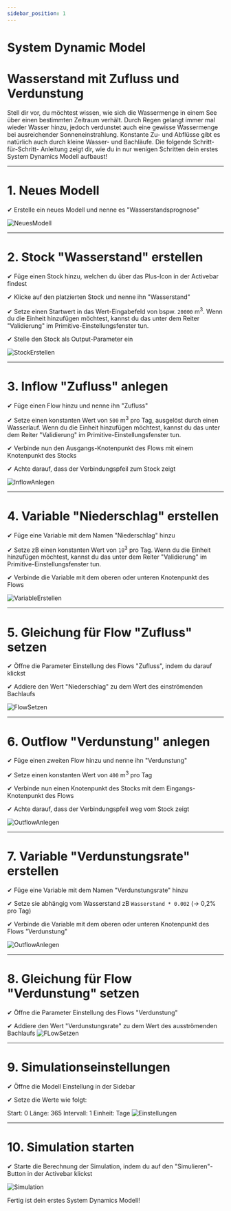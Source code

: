 ```yaml
---
sidebar_position: 1
---
```

# System Dynamic Model

# Wasserstand mit Zufluss und Verdunstung
Stell dir vor, du möchtest wissen, wie sich die Wassermenge in einem See über einen bestimmten Zeitraum verhält. Durch Regen gelangt immer mal wieder Wasser hinzu, jedoch verdunstet auch eine gewisse Wassermenge bei ausreichender Sonneneinstrahlung. Konstante Zu- und Abflüsse gibt es natürlich auch durch kleine Wasser- und Bachläufe. Die folgende Schritt-für-Schritt- Anleitung zeigt dir, wie du in nur wenigen Schritten dein erstes System Dynamics Modell aufbaust!

---

# 1. Neues Modell
✔︎ Erstelle ein neues Modell und nenne es "Wasserstandsprognose"

![NeuesModell](./img/1_SD.png)

---
# 2. Stock "Wasserstand" erstellen
✔︎ Füge einen Stock hinzu, welchen du über das Plus-Icon in der Activebar findest

✔︎ Klicke auf den platzierten Stock und nenne ihn "Wasserstand"

✔︎ Setze einen Startwert in das Wert-Eingabefeld von bspw. ```20000``` m<sup>3</sup>. Wenn du die Einheit hinzufügen möchtest, kannst du das unter dem Reiter "Validierung" im Primitive-Einstellungsfenster tun.

✔︎ Stelle den Stock als Output-Parameter ein

![StockErstellen](./img/2_SD.png)

---
# 3. Inflow "Zufluss" anlegen
✔︎ Füge einen Flow hinzu und nenne ihn "Zufluss"

✔︎ Setze einen konstanten Wert von ```500``` m<sup>3</sup> pro Tag, ausgelöst durch einen Wasserlauf. Wenn du die Einheit hinzufügen möchtest, kannst du das unter dem Reiter "Validierung" im Primitive-Einstellungsfenster tun.

✔︎ Verbinde nun den Ausgangs-Knotenpunkt des Flows mit einem Knotenpunkt des Stocks

✔︎ Achte darauf, dass der Verbindungspfeil zum Stock zeigt 

![InflowAnlegen](./img/3_SD.png)

---
# 4. Variable "Niederschlag" erstellen
✔︎ Füge eine Variable mit dem Namen "Niederschlag" hinzu

✔︎ Setze zB einen konstanten Wert von ```10```<sup>3</sup> pro Tag. Wenn du die Einheit hinzufügen möchtest, kannst du das unter dem Reiter "Validierung" im Primitive-Einstellungsfenster tun.

✔︎ Verbinde die Variable mit dem oberen oder unteren Knotenpunkt des Flows

![VariableErstellen](./img/4_SD.png)

---
# 5. Gleichung für Flow "Zufluss" setzen
✔︎ Öffne die Parameter Einstellung des Flows "Zufluss", indem du darauf klickst

✔︎ Addiere den Wert "Niederschlag" zu dem Wert des einströmenden Bachlaufs

![FlowSetzen](./img/7_SD.png)

---
# 6. Outflow "Verdunstung" anlegen
✔︎ Füge einen zweiten Flow hinzu und nenne ihn "Verdunstung"

✔︎ Setze einen konstanten Wert von ```400``` m<sup>3</sup> pro Tag

✔︎ Verbinde nun einen Knotenpunkt des Stocks mit dem Eingangs-Knotenpunkt des Flows 

✔︎ Achte darauf, dass der Verbindungspfeil weg vom Stock zeigt

![OutflowAnlegen](./img/8_SD.png)

---
# 7. Variable "Verdunstungsrate" erstellen
✔︎ Füge eine Variable mit dem Namen "Verdunstungsrate" hinzu

✔︎ Setze sie abhängig vom Wasserstand zB ```Wasserstand * 0.002``` (-> 0,2% pro Tag)

✔︎ Verbinde die Variable mit dem oberen oder unteren Knotenpunkt des Flows "Verdunstung"

![OutflowAnlegen](./img/9_SD.png)

---
# 8. Gleichung für Flow "Verdunstung" setzen
✔︎ Öffne die Parameter Einstellung des Flows "Verdunstung"

✔︎ Addiere den Wert "Verdunstungsrate" zu dem Wert des ausströmenden Bachlaufs
![FLowSetzen](./img/10_SD.png)

---
# 9. Simulationseinstellungen
✔︎ Öffne die Modell Einstellung in der Sidebar 

✔︎ Setze die Werte wie folgt:

Start: 0
Länge: 365 
Intervall: 1 
Einheit: Tage 
![Einstellungen](./img/11_SD.png)

---
# 10. Simulation starten 
✔︎ Starte die Berechnung der Simulation, indem du auf den "Simulieren"-Button in der Activebar klickst

![Simulation](./img/12_SD.png)


Fertig ist dein erstes System Dynamics Modell!